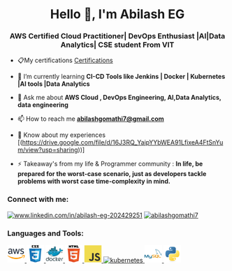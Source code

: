 <h1 align="center">Hello 👋, I'm Abilash EG</h1>
<h3 align="center">AWS Certified Cloud Practitioner| DevOps Enthusiast |AI|Data Analytics| CSE student From VIT </h3>

- 📋My certifications [Certifications](https://drive.google.com/drive/folders/1_gQOBVVFYIXr0Zfg2G3xLu-hRN0iNflL?usp=drive_link)

- 🌱 I’m currently learning **CI-CD Tools like Jenkins | Docker | Kubernetes |AI tools |Data Analytics**

- 💬 Ask me about **AWS Cloud , DevOps Engineering, AI,Data Analytics, data engineering**

- 📫 How to reach me **abilashgomathi7@gmail.com**

- 📄 Know about my experiences [(https://drive.google.com/file/d/16J3RQ_YaipYYbWEA91LfixeA4FtSnYum/view?usp=sharing))]

- ⚡ Takeaway's from my life & Programmer community : **In life, be prepared for the worst-case scenario, just as developers tackle problems with worst case time-complexity in mind.**

<h3 align="left">Connect with me:</h3>
<p align="left">
<a href="https://linkedin.com/in/www.linkedin.com/in/abilash-eg-202429251" target="blank"><img align="center" src="https://raw.githubusercontent.com/rahuldkjain/github-profile-readme-generator/master/src/images/icons/Social/linked-in-alt.svg" alt="www.linkedin.com/in/abilash-eg-202429251" height="30" width="40" /></a>
<a href="https://auth.geeksforgeeks.org/user/abilashgomathi7" target="blank"><img align="center" src="https://raw.githubusercontent.com/rahuldkjain/github-profile-readme-generator/master/src/images/icons/Social/geeks-for-geeks.svg" alt="abilashgomathi7" height="30" width="40" /></a>
</p>

<h3 align="left">Languages and Tools:</h3>
<p align="left"> <a href="https://aws.amazon.com" target="_blank" rel="noreferrer"> <img src="https://raw.githubusercontent.com/devicons/devicon/master/icons/amazonwebservices/amazonwebservices-original-wordmark.svg" alt="aws" width="40" height="40"/> </a> <a href="https://www.w3schools.com/css/" target="_blank" rel="noreferrer"> <img src="https://raw.githubusercontent.com/devicons/devicon/master/icons/css3/css3-original-wordmark.svg" alt="css3" width="40" height="40"/> </a> <a href="https://www.docker.com/" target="_blank" rel="noreferrer"> <img src="https://raw.githubusercontent.com/devicons/devicon/master/icons/docker/docker-original-wordmark.svg" alt="docker" width="40" height="40"/> </a> <a href="https://www.w3.org/html/" target="_blank" rel="noreferrer"> <img src="https://raw.githubusercontent.com/devicons/devicon/master/icons/html5/html5-original-wordmark.svg" alt="html5" width="40" height="40"/> </a> <a href="https://developer.mozilla.org/en-US/docs/Web/JavaScript" target="_blank" rel="noreferrer"> <img src="https://raw.githubusercontent.com/devicons/devicon/master/icons/javascript/javascript-original.svg" alt="javascript" width="40" height="40"/> </a> <a href="https://kubernetes.io" target="_blank" rel="noreferrer"> <img src="https://www.vectorlogo.zone/logos/kubernetes/kubernetes-icon.svg" alt="kubernetes" width="40" height="40"/> </a> <a href="https://www.mysql.com/" target="_blank" rel="noreferrer"> <img src="https://raw.githubusercontent.com/devicons/devicon/master/icons/mysql/mysql-original-wordmark.svg" alt="mysql" width="40" height="40"/> </a> <a href="https://www.python.org" target="_blank" rel="noreferrer"> <img src="https://raw.githubusercontent.com/devicons/devicon/master/icons/python/python-original.svg" alt="python" width="40" height="40"/> </a> </p>
